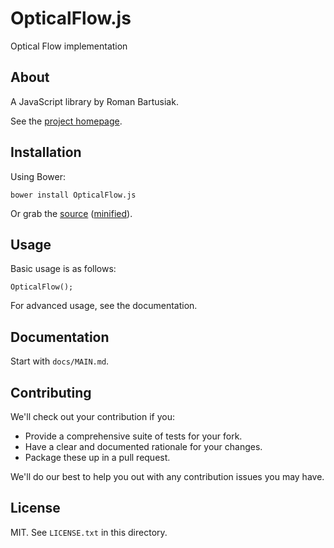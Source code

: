 # OpticalFlow.js

Optical Flow implementation

## About

A JavaScript library by Roman Bartusiak.

See the [project homepage](http://riomus.github.io/OpticalFlow.js).

## Installation

Using Bower:

    bower install OpticalFlow.js

Or grab the [source](https://github.com/riomus/OpticalFlow.js/dist/OpticalFlow.js) ([minified](https://github.com/riomus/OpticalFlow.js/dist/OpticalFlow.min.js)).

## Usage

Basic usage is as follows:

    OpticalFlow();

For advanced usage, see the documentation.

## Documentation

Start with `docs/MAIN.md`.

## Contributing

We'll check out your contribution if you:

* Provide a comprehensive suite of tests for your fork.
* Have a clear and documented rationale for your changes.
* Package these up in a pull request.

We'll do our best to help you out with any contribution issues you may have.

## License

MIT. See `LICENSE.txt` in this directory.
